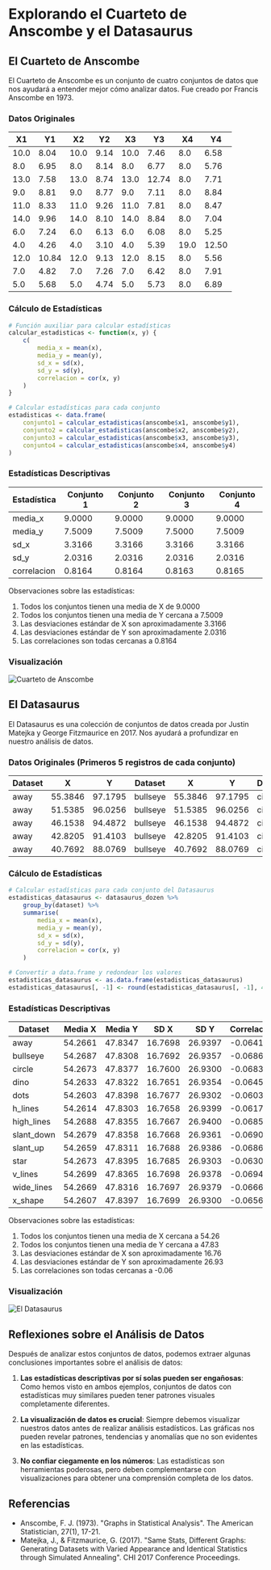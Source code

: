 # Explorando el Cuarteto de Anscombe y el Datasaurus

## El Cuarteto de Anscombe

El Cuarteto de Anscombe es un conjunto de cuatro conjuntos de datos que nos ayudará a entender mejor cómo analizar datos. Fue creado por Francis Anscombe en 1973.

### Datos Originales

| X1 | Y1 | X2 | Y2 | X3 | Y3 | X4 | Y4 |
|----|----|----|----|----|----|----|----|
| 10.0 | 8.04 | 10.0 | 9.14 | 10.0 | 7.46 | 8.0 | 6.58 |
| 8.0 | 6.95 | 8.0 | 8.14 | 8.0 | 6.77 | 8.0 | 5.76 |
| 13.0 | 7.58 | 13.0 | 8.74 | 13.0 | 12.74 | 8.0 | 7.71 |
| 9.0 | 8.81 | 9.0 | 8.77 | 9.0 | 7.11 | 8.0 | 8.84 |
| 11.0 | 8.33 | 11.0 | 9.26 | 11.0 | 7.81 | 8.0 | 8.47 |
| 14.0 | 9.96 | 14.0 | 8.10 | 14.0 | 8.84 | 8.0 | 7.04 |
| 6.0 | 7.24 | 6.0 | 6.13 | 6.0 | 6.08 | 8.0 | 5.25 |
| 4.0 | 4.26 | 4.0 | 3.10 | 4.0 | 5.39 | 19.0 | 12.50 |
| 12.0 | 10.84 | 12.0 | 9.13 | 12.0 | 8.15 | 8.0 | 5.56 |
| 7.0 | 4.82 | 7.0 | 7.26 | 7.0 | 6.42 | 8.0 | 7.91 |
| 5.0 | 5.68 | 5.0 | 4.74 | 5.0 | 5.73 | 8.0 | 6.89 |

### Cálculo de Estadísticas

```r
# Función auxiliar para calcular estadísticas
calcular_estadisticas <- function(x, y) {
    c(
        media_x = mean(x),
        media_y = mean(y),
        sd_x = sd(x),
        sd_y = sd(y),
        correlacion = cor(x, y)
    )
}

# Calcular estadísticas para cada conjunto
estadisticas <- data.frame(
    conjunto1 = calcular_estadisticas(anscombe$x1, anscombe$y1),
    conjunto2 = calcular_estadisticas(anscombe$x2, anscombe$y2),
    conjunto3 = calcular_estadisticas(anscombe$x3, anscombe$y3),
    conjunto4 = calcular_estadisticas(anscombe$x4, anscombe$y4)
)
```

### Estadísticas Descriptivas

| Estadística | Conjunto 1 | Conjunto 2 | Conjunto 3 | Conjunto 4 |
|-------------|------------|------------|------------|------------|
| media_x | 9.0000 | 9.0000 | 9.0000 | 9.0000 |
| media_y | 7.5009 | 7.5009 | 7.5000 | 7.5009 |
| sd_x | 3.3166 | 3.3166 | 3.3166 | 3.3166 |
| sd_y | 2.0316 | 2.0316 | 2.0316 | 2.0316 |
| correlacion | 0.8164 | 0.8164 | 0.8163 | 0.8165 |

Observaciones sobre las estadísticas:

1. Todos los conjuntos tienen una media de X de 9.0000
2. Todos los conjuntos tienen una media de Y cercana a 7.5009
3. Las desviaciones estándar de X son aproximadamente 3.3166
4. Las desviaciones estándar de Y son aproximadamente 2.0316
5. Las correlaciones son todas cercanas a 0.8164

### Visualización

![Cuarteto de Anscombe](anscombe_plot.png)

## El Datasaurus

El Datasaurus es una colección de conjuntos de datos creada por Justin Matejka y George Fitzmaurice en 2017. Nos ayudará a profundizar en nuestro análisis de datos.

### Datos Originales (Primeros 5 registros de cada conjunto)

| Dataset | X | Y | Dataset | X | Y | Dataset | X | Y | Dataset | X | Y |
|---------|---|----|---------|---|----|---------|---|----|---------|---|----|
| away | 55.3846 | 97.1795 | bullseye | 55.3846 | 97.1795 | circle | 55.3846 | 97.1795 | dino | 55.3846 | 97.1795 |
| away | 51.5385 | 96.0256 | bullseye | 51.5385 | 96.0256 | circle | 51.5385 | 96.0256 | dino | 51.5385 | 96.0256 |
| away | 46.1538 | 94.4872 | bullseye | 46.1538 | 94.4872 | circle | 46.1538 | 94.4872 | dino | 46.1538 | 94.4872 |
| away | 42.8205 | 91.4103 | bullseye | 42.8205 | 91.4103 | circle | 42.8205 | 91.4103 | dino | 42.8205 | 91.4103 |
| away | 40.7692 | 88.0769 | bullseye | 40.7692 | 88.0769 | circle | 40.7692 | 88.0769 | dino | 40.7692 | 88.0769 |

### Cálculo de Estadísticas

```r
# Calcular estadísticas para cada conjunto del Datasaurus
estadisticas_datasaurus <- datasaurus_dozen %>%
    group_by(dataset) %>%
    summarise(
        media_x = mean(x),
        media_y = mean(y),
        sd_x = sd(x),
        sd_y = sd(y),
        correlacion = cor(x, y)
    )

# Convertir a data.frame y redondear los valores
estadisticas_datasaurus <- as.data.frame(estadisticas_datasaurus)
estadisticas_datasaurus[, -1] <- round(estadisticas_datasaurus[, -1], 4)
```

### Estadísticas Descriptivas

| Dataset | Media X | Media Y | SD X | SD Y | Correlación |
|---------|---------|---------|-------|-------|-------------|
| away | 54.2661 | 47.8347 | 16.7698 | 26.9397 | -0.0641 |
| bullseye | 54.2687 | 47.8308 | 16.7692 | 26.9357 | -0.0686 |
| circle | 54.2673 | 47.8377 | 16.7600 | 26.9300 | -0.0683 |
| dino | 54.2633 | 47.8322 | 16.7651 | 26.9354 | -0.0645 |
| dots | 54.2603 | 47.8398 | 16.7677 | 26.9302 | -0.0603 |
| h_lines | 54.2614 | 47.8303 | 16.7658 | 26.9399 | -0.0617 |
| high_lines | 54.2688 | 47.8355 | 16.7667 | 26.9400 | -0.0685 |
| slant_down | 54.2679 | 47.8358 | 16.7668 | 26.9361 | -0.0690 |
| slant_up | 54.2659 | 47.8311 | 16.7688 | 26.9386 | -0.0686 |
| star | 54.2673 | 47.8395 | 16.7685 | 26.9303 | -0.0630 |
| v_lines | 54.2699 | 47.8365 | 16.7698 | 26.9378 | -0.0694 |
| wide_lines | 54.2669 | 47.8316 | 16.7697 | 26.9379 | -0.0666 |
| x_shape | 54.2607 | 47.8397 | 16.7699 | 26.9300 | -0.0656 |

Observaciones sobre las estadísticas:

1. Todos los conjuntos tienen una media de X cercana a 54.26
2. Todos los conjuntos tienen una media de Y cercana a 47.83
3. Las desviaciones estándar de X son aproximadamente 16.76
4. Las desviaciones estándar de Y son aproximadamente 26.93
5. Las correlaciones son todas cercanas a -0.06

### Visualización

![El Datasaurus](datasaurus_plot.png)

## Reflexiones sobre el Análisis de Datos

Después de analizar estos conjuntos de datos, podemos extraer algunas conclusiones importantes sobre el análisis de datos:

1. **Las estadísticas descriptivas por sí solas pueden ser engañosas**: Como hemos visto en ambos ejemplos, conjuntos de datos con estadísticas muy similares pueden tener patrones visuales completamente diferentes.

2. **La visualización de datos es crucial**: Siempre debemos visualizar nuestros datos antes de realizar análisis estadísticos. Las gráficas nos pueden revelar patrones, tendencias y anomalías que no son evidentes en las estadísticas.

3. **No confiar ciegamente en los números**: Las estadísticas son herramientas poderosas, pero deben complementarse con visualizaciones para obtener una comprensión completa de los datos.

## Referencias

- Anscombe, F. J. (1973). "Graphs in Statistical Analysis". The American Statistician, 27(1), 17-21.
- Matejka, J., & Fitzmaurice, G. (2017). "Same Stats, Different Graphs: Generating Datasets with Varied Appearance and Identical Statistics through Simulated Annealing". CHI 2017 Conference Proceedings.
